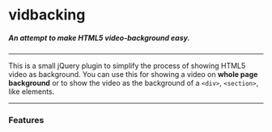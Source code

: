 # vidbacking
##### An attempt to make HTML5 video-background easy.

---

This is a small jQuery plugin to simplify the process of showing HTML5 video as background. You can use this for showing a video on **whole page background** or to show the video as the background of a `<div>`, `<section>`, like elements.

---

### Features
